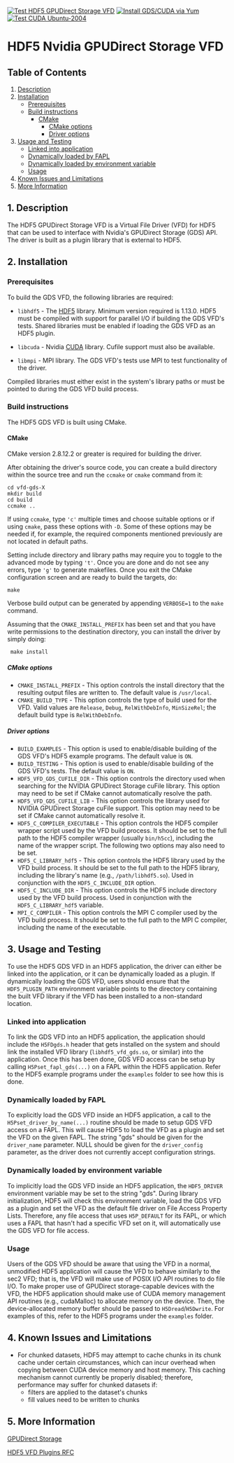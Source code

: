 [![Test HDF5 GPUDirect Storage VFD](https://github.com/hyoklee/vfd-gds/actions/workflows/main.yml/badge.svg)](https://github.com/hyoklee/vfd-gds/actions/workflows/main.yml)
[![Install GDS/CUDA via Yum](https://github.com/hyoklee/vfd-gds/actions/workflows/yum.yml/badge.svg)](https://github.com/hyoklee/vfd-gds/actions/workflows/yum.yml)
[![Test CUDA Ubuntu-2004](https://github.com/hyoklee/vfd-gds/actions/workflows/cmake.yml/badge.svg)](https://github.com/hyoklee/vfd-gds/actions/workflows/cmake.yml)

# HDF5 Nvidia GPUDirect Storage VFD

## Table of Contents
1. [Description](#1-Description)
2. [Installation](#2-Installation)
    * [Prerequisites](#Prerequisites)
    * [Build instructions](#Build-instructions)
        * [CMake](#CMake-build-instructions)
            * [CMake options](#CMake-build-options)
            * [Driver options](#CMake-driver-options)
3. [Usage and Testing](#3-Usage-And-Testing)
    * [Linked into application](#Linked-into-application)
    * [Dynamically loaded by FAPL](#Dynamic-load-fapl)
    * [Dynamically loaded by environment variable](#Dynamic-load-variable)
    * [Usage](#Driver-Usage)
4. [Known Issues and Limitations](#4-Known-Issues-And-Limitations)
5. [More Information](#5-More-Information)

## 1. Description

The HDF5 GPUDirect Storage VFD is a Virtual File Driver (VFD) for HDF5 that can
be used to interface with Nvidia's GPUDirect Storage (GDS) API. The driver is
built as a plugin library that is external to HDF5.

## 2. Installation

### Prerequisites

To build the GDS VFD, the following libraries are required:

+ `libhdf5` - The [HDF5](https://www.hdfgroup.org/downloads/hdf5/) library.
            Minimum version required is 1.13.0. HDF5 must be compiled with
            support for parallel I/O if building the GDS VFD's tests. Shared
            libraries must be enabled if loading the GDS VFD as an HDF5 plugin.

+ `libcuda` - Nvidia [CUDA](https://developer.nvidia.com/about-cuda) library.
            Cufile support must also be available.

+ `libmpi` - MPI library. The GDS VFD's tests use MPI to test functionality
            of the driver.

Compiled libraries must either exist in the system's library paths or must be
pointed to during the GDS VFD build process.

### Build instructions

The HDF5 GDS VFD is built using CMake.

#### CMake

CMake version 2.8.12.2 or greater is required for building the driver.

After obtaining the driver's source code, you can create a build directory
within the source tree and run the `ccmake` or `cmake` command from it:

    cd vfd-gds-X
    mkdir build
    cd build
    ccmake ..

If using `ccmake`, type `'c'` multiple times and choose suitable options or if
using `cmake`, pass these options with `-D`. Some of these options may be needed
if, for example, the required components mentioned previously are not located in
default paths.

Setting include directory and library paths may require you to toggle to
the advanced mode by typing `'t'`. Once you are done and do not see any
errors, type `'g'` to generate makefiles. Once you exit the CMake
configuration screen and are ready to build the targets, do:

    make

Verbose build output can be generated by appending `VERBOSE=1` to the
`make` command.

Assuming that the `CMAKE_INSTALL_PREFIX` has been set and that you have
write permissions to the destination directory, you can install the driver
by simply doing:

     make install

##### CMake options

  * `CMAKE_INSTALL_PREFIX` - This option controls the install directory that the
  resulting output files are written to. The default value is `/usr/local`.
  * `CMAKE_BUILD_TYPE` - This option controls the type of build used for the VFD.
  Valid values are `Release`, `Debug`, `RelWithDebInfo`, `MinSizeRel`; the default
  build type is `RelWithDebInfo`.

##### Driver options

  * `BUILD_EXAMPLES` - This option is used to enable/disable building of the
  GDS VFD's HDF5 example programs. The default value is `ON`.
  * `BUILD_TESTING` - This option is used to enable/disable building of the
  GDS VFD's tests. The default value is `ON`.
  * `HDF5_VFD_GDS_CUFILE_DIR` - This option controls the directory used when
  searching for the NVIDIA GPUDirect Storage cuFile library. This option may
  need to be set if CMake cannot automatically resolve the path.
  * `HDF5_VFD_GDS_CUFILE_LIB` - This option controls the library used for
  NVIDIA GPUDirect Storage cuFile support. This option may need to be set if
  CMake cannot automatically resolve it.
  * `HDF5_C_COMPILER_EXECUTABLE` - This option controls the HDF5 compiler
  wrapper script used by the VFD build process. It should be set to the full
  path to the HDF5 compiler wrapper (usually `bin/h5cc`), including the name
  of the wrapper script. The following two options may also need to be set.
  * `HDF5_C_LIBRARY_hdf5` - This option controls the HDF5 library used by the
  VFD build process. It should be set to the full path to the HDF5 library,
  including the library's name (e.g., `/path/libhdf5.so`). Used in conjunction
  with the `HDF5_C_INCLUDE_DIR` option.
  * `HDF5_C_INCLUDE_DIR` - This option controls the HDF5 include directory used
  by the VFD build process. Used in conjunction with the `HDF5_C_LIBRARY_hdf5`
  variable.
  * `MPI_C_COMPILER` - This option controls the MPI C compiler used by the VFD
  build process. It should be set to the full path to the MPI C compiler,
  including the name of the executable.

## 3. Usage and Testing

To use the HDF5 GDS VFD in an HDF5 application, the driver can either be linked
into the application, or it can be dynamically loaded as a plugin. If dynamically
loading the GDS VFD, users should ensure that the `HDF5_PLUGIN_PATH` environment
variable points to the directory containing the built VFD library if the VFD has
been installed to a non-standard location.

### Linked into application

To link the GDS VFD into an HDF5 application, the application should include the
`H5FDgds.h` header that gets installed on the system and should link the installed
VFD library (`libhdf5_vfd_gds.so`, or similar) into the application. Once this has
been done, GDS VFD access can be setup by calling `H5Pset_fapl_gds(...)` on a FAPL
within the HDF5 application. Refer to the HDF5 example programs under the `examples`
folder to see how this is done.

### Dynamically loaded by FAPL

To explicitly load the GDS VFD inside an HDF5 application, a call to the
`H5Pset_driver_by_name(...)` routine should be made to setup GDS VFD access on a
FAPL. This will cause HDF5 to load the VFD as a plugin and set the VFD on the
given FAPL. The string "gds" should be given for the `driver_name` parameter. NULL
should be given for the `driver_config` parameter, as the driver does not currently
accept configuration strings.

### Dynamically loaded by environment variable

To implicitly load the GDS VFD inside an HDF5 application, the `HDF5_DRIVER`
environment variable may be set to the string "gds". During library initialization,
HDF5 will check this environment variable, load the GDS VFD as a plugin and set the
VFD as the default file driver on File Access Property Lists. Therefore, any file
access that uses `H5P_DEFAULT` for its FAPL, or which uses a FAPL that hasn't had a
specific VFD set on it, will automatically use the GDS VFD for file access.

### Usage

Users of the GDS VFD should be aware that using the VFD in a normal, unmodified HDF5
application will cause the VFD to behave similarly to the sec2 VFD; that is, the VFD
will make use of POSIX I/O API routines to do file I/O. To make proper use of
GPUDirect storage-capable devices with the VFD, the HDF5 application should make use
of CUDA memory management API routines (e.g., cudaMalloc) to allocate memory on the
device. Then, the device-allocated memory buffer should be passed to `H5Dread`/`H5Dwrite`.
For examples of this, refer to the HDF5 programs under the `examples` folder.

## 4. Known Issues and Limitations

  * For chunked datasets, HDF5 may attempt to cache chunks in its chunk cache
    under certain circumstances, which can incur overhead when copying between
    CUDA device memory and host memory. This caching mechanism cannot currently be
    properly disabled; therefore, performance may suffer for chunked datasets if:
    - filters are applied to the dataset's chunks
    - fill values need to be written to chunks

## 5. More Information

[GPUDirect Storage](https://developer.nvidia.com/blog/gpudirect-storage/)

[HDF5 VFD Plugins RFC](https://github.com/HDFGroup/hdf5doc/blob/master/RFCs/HDF5_Library/VFL_DriverPlugins/RFC__A_Plugin_Interface_for_HDF5_Virtual_File_Drivers.pdf)
